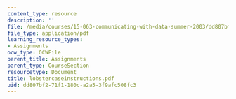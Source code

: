 ```yaml
---
content_type: resource
description: ''
file: /media/courses/15-063-communicating-with-data-summer-2003/dd807bf271f1180ca2a53f9afc508fc3_lobstercaseinstructions.pdf
file_type: application/pdf
learning_resource_types:
- Assignments
ocw_type: OCWFile
parent_title: Assignments
parent_type: CourseSection
resourcetype: Document
title: lobstercaseinstructions.pdf
uid: dd807bf2-71f1-180c-a2a5-3f9afc508fc3
---
```

